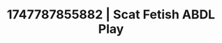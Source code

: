 ---
categories:
- Sex Olympics
- Coworker crush
- Flushed skin
- Erotic duality
- After dark play
image: /assets/images/1747787855882.jpg
layout: post
seo:
  description: Featured content with exclusive ABDL Play, Scat Fetish. HD images available.
  keywords: ABDL Play, Scat Fetish
  og_image: /assets/images/1747787855882.jpg
  schema_type: VisualArtwork
tags:
- '#1747787855882'
- ABDL Play
- Scat Fetish
title: 1747787855882 | Scat Fetish ABDL Play
---